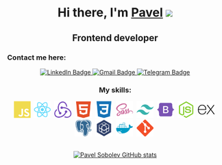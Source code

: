 <h1 align="center">Hi there, I'm <a href="#" target="_blank">Pavel</a> 
<img src="https://github.com/blackcater/blackcater/raw/main/images/Hi.gif" height="32"/></h1>
<h2 align="center">Frontend developer</h2>

<h3 align="left">Contact me here:</h3>
<div id="badges" align="center">
  <a href="https://www.linkedin.com/in/pavelsob/">
    <img src="https://img.shields.io/badge/LinkedIn-blue?style=for-the-badge&logo=linkedin&logoColor=white" alt="LinkedIn Badge"/>
  </a>
  <a href="mailto:pavelsobolev1991@gmail.com">
    <img src="https://img.shields.io/badge/Gmail-red?style=for-the-badge&logo=gmail&logoColor=white" alt="Gmail Badge"/>
  </a>
  <a href="https://t.me/pavsob1991">
    <img src="https://img.shields.io/badge/Telegram-blue?style=for-the-badge&logo=telegram&logoColor=black" alt="Telegram Badge"/>
  </a>
</div>
<h3 align="center">My skills:</h3>
<div id="skills" align="center">
    <img src="https://github.com/devicons/devicon/blob/master/icons/javascript/javascript-plain.svg" alt="JavaScript" width="40" height="40"/>&nbsp;
    <img src="https://github.com/devicons/devicon/blob/master/icons/react/react-original.svg" alt="React" width="40" height="40"/>&nbsp;
    <img src="https://github.com/devicons/devicon/blob/master/icons/redux/redux-original.svg" alt="Redux" width="40" height="40"/>&nbsp;
    <img src="https://github.com/devicons/devicon/blob/master/icons/html5/html5-plain.svg" alt="HTML" width="40" height="40"/>&nbsp;
    <img src="https://github.com/devicons/devicon/blob/master/icons/css3/css3-plain.svg" alt="CSS" width="40" height="40"/>&nbsp;
    <img src="https://github.com/devicons/devicon/blob/master/icons/sass/sass-original.svg" alt="SASS" width="40" height="40"/>&nbsp;
    <img src="https://github.com/devicons/devicon/blob/master/icons/tailwindcss/tailwindcss-plain.svg" alt="TailWind" width="40" height="40"/>&nbsp;
    <img src="https://github.com/devicons/devicon/blob/master/icons/bootstrap/bootstrap-plain.svg" alt="BootStrap" width="40" height="40"/>&nbsp;
  <img src="https://github.com/devicons/devicon/blob/master/icons/nodejs/nodejs-plain.svg" alt="Node" width="40" height="40"/>&nbsp;
    <img src="https://github.com/devicons/devicon/blob/master/icons/express/express-original.svg" alt="Express" width="40" height="40"/>&nbsp;
    <img src="https://github.com/devicons/devicon/blob/master/icons/postgresql/postgresql-plain.svg" alt="PostgreSQL" width="40" height="40"/>&nbsp;
    <img src="https://github.com/devicons/devicon/blob/master/icons/sequelize/sequelize-plain.svg" alt="Sequelize" width="40" height="40"/>&nbsp;
    <img src="https://github.com/devicons/devicon/blob/master/icons/docker/docker-plain.svg" alt="Docker" width="40" height="40"/>&nbsp;
    <img src="https://github.com/devicons/devicon/blob/master/icons/git/git-plain.svg" alt="Git" width="40" height="40"/>&nbsp;
</div>

</br>

<span style="display:flex; flex-direction:row; align-content:center; justify-content:center;align:center;">[![Pavel Sobolev GitHub stats](https://github-readme-stats.vercel.app/api?username=pavelsobolev1991&hide=stars,issues&show_icons=true&theme=dark&include_all_commits=true&count_private=true)](https://github.com/pavelsobolev1991/github-readme-stats)</span>

